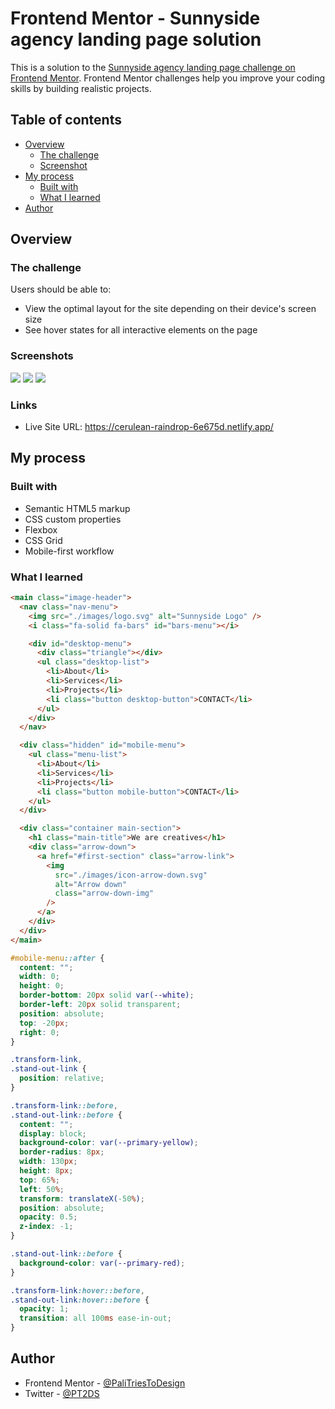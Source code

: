 # Frontend Mentor - Sunnyside agency landing page solution

This is a solution to the [Sunnyside agency landing page challenge on Frontend Mentor](https://www.frontendmentor.io/challenges/sunnyside-agency-landing-page-7yVs3B6ef). Frontend Mentor challenges help you improve your coding skills by building realistic projects.

## Table of contents

- [Overview](#overview)
  - [The challenge](#the-challenge)
  - [Screenshot](#screenshot)
- [My process](#my-process)
  - [Built with](#built-with)
  - [What I learned](#what-i-learned)
- [Author](#author)

## Overview

### The challenge

Users should be able to:

- View the optimal layout for the site depending on their device's screen size
- See hover states for all interactive elements on the page

### Screenshots

![](./screenshots/desktop-ss.png.png)
![](./screenshots/mobile-ss.png-ss.png.png)
![](./screenshots/mobile-ss-active.png-ss.png.png)

### Links

- Live Site URL: https://cerulean-raindrop-6e675d.netlify.app/

## My process

### Built with

- Semantic HTML5 markup
- CSS custom properties
- Flexbox
- CSS Grid
- Mobile-first workflow

### What I learned

```html
<main class="image-header">
  <nav class="nav-menu">
    <img src="./images/logo.svg" alt="Sunnyside Logo" />
    <i class="fa-solid fa-bars" id="bars-menu"></i>

    <div id="desktop-menu">
      <div class="triangle"></div>
      <ul class="desktop-list">
        <li>About</li>
        <li>Services</li>
        <li>Projects</li>
        <li class="button desktop-button">CONTACT</li>
      </ul>
    </div>
  </nav>

  <div class="hidden" id="mobile-menu">
    <ul class="menu-list">
      <li>About</li>
      <li>Services</li>
      <li>Projects</li>
      <li class="button mobile-button">CONTACT</li>
    </ul>
  </div>

  <div class="container main-section">
    <h1 class="main-title">We are creatives</h1>
    <div class="arrow-down">
      <a href="#first-section" class="arrow-link">
        <img
          src="./images/icon-arrow-down.svg"
          alt="Arrow down"
          class="arrow-down-img"
        />
      </a>
    </div>
  </div>
</main>
```

```css
#mobile-menu::after {
  content: "";
  width: 0;
  height: 0;
  border-bottom: 20px solid var(--white);
  border-left: 20px solid transparent;
  position: absolute;
  top: -20px;
  right: 0;
}

.transform-link,
.stand-out-link {
  position: relative;
}

.transform-link::before,
.stand-out-link::before {
  content: "";
  display: block;
  background-color: var(--primary-yellow);
  border-radius: 8px;
  width: 130px;
  height: 8px;
  top: 65%;
  left: 50%;
  transform: translateX(-50%);
  position: absolute;
  opacity: 0.5;
  z-index: -1;
}

.stand-out-link::before {
  background-color: var(--primary-red);
}

.transform-link:hover::before,
.stand-out-link:hover::before {
  opacity: 1;
  transition: all 100ms ease-in-out;
}
```

## Author

- Frontend Mentor - [@PaliTriesToDesign](https://www.frontendmentor.io/profile/PaliTriesToDesign)
- Twitter - [@PT2DS](https://www.twitter.com/PT2DS)

